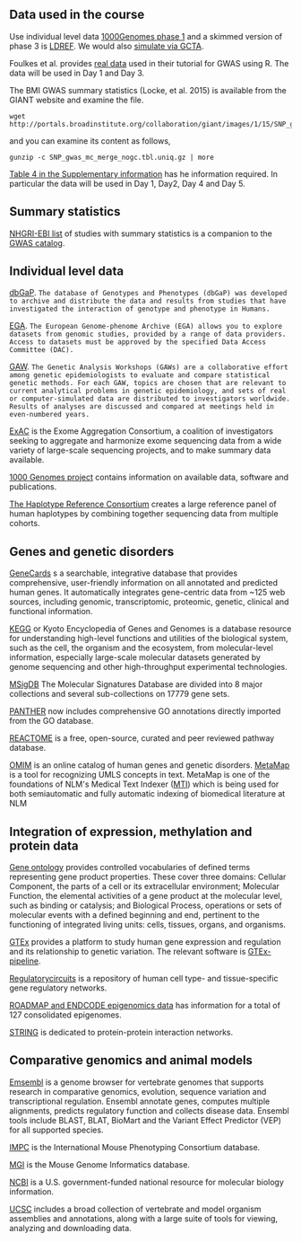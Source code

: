 ## Data used in the course

Use individual level data [1000Genomes phase 1](https://www.cog-genomics.org/plink/1.9/resources) and a skimmed version of
phase 3 is [LDREF](https://data.broadinstitute.org/alkesgroup/FUSION/LDREF.tar.bz2). We would also
[simulate via GCTA](http://cnsgenomics.com/software/gcta/#GWASSimulation).

Foulkes et al. provides [real data](https://www.mtholyoke.edu/courses/afoulkes/Data/GWAStutorial/GWASTutorial_Files.zip) used in their 
tutorial for GWAS using R. The data will be used in Day 1 and Day 3.

The BMI GWAS summary statistics (Locke, et al. 2015) is available from the GIANT website and examine the file.
```
wget http://portals.broadinstitute.org/collaboration/giant/images/1/15/SNP_gwas_mc_merge_nogc.tbl.uniq.gz
```
and you can examine its content as follows,
```
gunzip -c SNP_gwas_mc_merge_nogc.tbl.uniq.gz | more
```
[Table 4 in the Supplementary information](https://www.nature.com/nature/journal/v518/n7538/extref/nature14177-s2.xlsx) has he information required.
In particular the data will be used in Day 1, Day2, Day 4 and Day 5.

## Summary statistics

[NHGRI-EBI list](https://www.ebi.ac.uk/gwas/downloads/summary-statistics) of studies with summary statistics is a companion to the [GWAS catalog](http://www.ebi.ac.uk/gwas/).

## Individual level data

[dbGaP](https://www.ncbi.nlm.nih.gov/gap). `The database of Genotypes and Phenotypes (dbGaP) was developed to archive and distribute the data and results from studies that have investigated the interaction of genotype and phenotype in Humans.`

[EGA](https://www.ebi.ac.uk/ega/home). `The European Genome-phenome Archive (EGA) allows you to explore datasets from genomic studies, provided by a range of data providers. Access to datasets must be approved by the specified Data Access Committee (DAC).`

[GAW](https://www.gaworkshop.org/). `The Genetic Analysis Workshops (GAWs) are a collaborative effort among genetic epidemiologists to evaluate and compare statistical genetic methods. For each GAW, topics are chosen that are relevant to current analytical problems in genetic epidemiology, and sets of real or computer-simulated data are distributed to investigators worldwide.  Results of analyses are discussed and compared at meetings held in even-numbered years.`

[ExAC](http://exac.broadinstitute.org/) is the Exome Aggregation Consortium, a coalition of investigators seeking to aggregate and harmonize exome sequencing data from a wide variety of large-scale sequencing projects, and to make summary data available.

[1000 Genomes project](http://www.internationalgenome.org/) contains information on available data, software and publications.

[The Haplotype Reference Consortium](http://www.haplotype-reference-consortium.org/) creates a large reference panel of human haplotypes by combining together sequencing data from multiple cohorts.

## Genes and genetic disorders

[GeneCards](http://www.genecards.org/) s a searchable, integrative database that provides comprehensive, user-friendly information on all annotated and predicted human genes. It automatically integrates gene-centric data 
from ~125 web sources, including genomic, transcriptomic, proteomic, genetic, clinical and functional information.

[KEGG](http://www.genome.jp/kegg/) or Kyoto Encyclopedia of Genes and Genomes is a database resource for understanding high-level functions and utilities of the biological system, such as the cell, the organism and the ecosystem, from molecular-level information, especially large-scale molecular datasets generated by genome sequencing and other high-throughput experimental technologies.

[MSigDB](http://software.broadinstitute.org/gsea/msigdb/collections.jsp) The Molecular Signatures Database are divided into 8 major collections and several sub-collections on 17779 gene sets.

[PANTHER](http://pantherdb.org/) now includes comprehensive GO annotations directly imported from the GO database.

[REACTOME](http://www.reactome.org/) is a free, open-source, curated and peer reviewed pathway database.

[OMIM](http://www.omim.org/) is an online catalog of human genes and genetic disorders. [MetaMap](https://mmtx.nlm.nih.gov/) is a tool for recognizing UMLS concepts in text. MetaMap is one of the foundations of NLM's 
Medical Text Indexer ([MTI](https://ii.nlm.nih.gov/MTI/)) which is being used for both semiautomatic and fully automatic indexing of biomedical literature at NLM

## Integration of expression, methylation and protein data

[Gene ontology](http://www.geneontology.org/) provides controlled vocabularies of defined terms representing gene product properties. These cover three domains: Cellular Component, the parts of a cell or its extracellular environment; Molecular Function, the elemental activities of a gene product at the molecular level, such as binding or catalysis; and Biological Process, operations or sets of molecular events with a defined beginning and end, pertinent to the functioning of integrated living units: cells, tissues, organs, and organisms.

[GTEx](https://gtexportal.org/home/) provides a platform to study human gene expression and regulation and its relationship to genetic variation. The relevant 
software is [GTEx-pipeline](https://github.com/broadinstitute/gtex-pipeline).

[Regulatorycircuits](http://regulatorycircuits.org/index.html) is a repository of human cell type- and tissue-specific gene regulatory networks.

[ROADMAP and ENDCODE epigenomics data](http://egg2.wustl.edu/roadmap/web_portal/) has information for a total of 127 consolidated epigenomes.

[STRING](https://string-db.org/) is dedicated to protein-protein interaction networks.

## Comparative genomics and animal models

[Emsembl](http://www.ensembl.org/index.html) is a genome browser for vertebrate genomes that supports research in comparative genomics, evolution, sequence variation and transcriptional regulation. Ensembl annotate genes, computes multiple alignments, predicts regulatory function and collects disease data. Ensembl tools include BLAST, BLAT, BioMart and the Variant Effect Predictor (VEP) for all supported species.

[IMPC](http://www.mousephenotype.org) is the International Mouse Phenotyping Consortium database.

[MGI](http://www.informatics.jax.org) is the Mouse Genome Informatics database.

[NCBI](https://www.ncbi.nlm.nih.gov/) is a U.S. government-funded national resource for molecular biology information.

[UCSC](https://genome.ucsc.edu/) includes a broad collection of vertebrate and model organism assemblies and annotations, along with a large suite of tools for viewing, analyzing and downloading data. 

